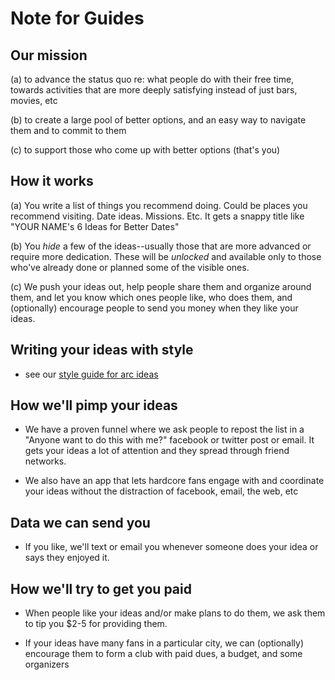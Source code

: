 Note for Guides
===============

## Our mission

(a) to advance the status quo re: what people do with their free time, towards activities that are more deeply satisfying instead of just bars, movies, etc

(b) to create a large pool of better options, and an easy way to navigate them and to commit to them

(c) to support those who come up with better options  (that's you)


## How it works

(a) You write a list of things you recommend doing.  Could be places you recommend visiting.  Date ideas.  Missions.  Etc.  It gets a snappy title like "YOUR NAME's 6 Ideas for Better Dates"

(b) You *hide* a few of the ideas--usually those that are more advanced or require more dedication.  These will be *unlocked* and available only to those who've already done or planned some of the visible ones.

(c) We push your ideas out, help people share them and organize around them, and let you know which ones people like, who does them, and (optionally) encourage people to send you money when they like your ideas.


## Writing your ideas with style

- see our [style guide for arc ideas](http://prose.io/#citizenlogistics/docs/blob/master/style-guide.md)


## How we'll pimp your ideas

- We have a proven funnel where we ask people to repost the list in a "Anyone want to do this with me?" facebook or twitter post or email.  It gets your ideas a lot of attention and they spread through friend networks.

- We also have an app that lets hardcore fans engage with and coordinate your ideas without the distraction of facebook, email, the web, etc


## Data we can send you

- If you like, we'll text or email you whenever someone does your idea or says they enjoyed it.


## How we'll try to get you paid

- When people like your ideas and/or make plans to do them, we ask them to tip you $2-5 for providing them.

- If your ideas have many fans in a particular city, we can (optionally) encourage them to form a club with paid dues, a budget, and some organizers
